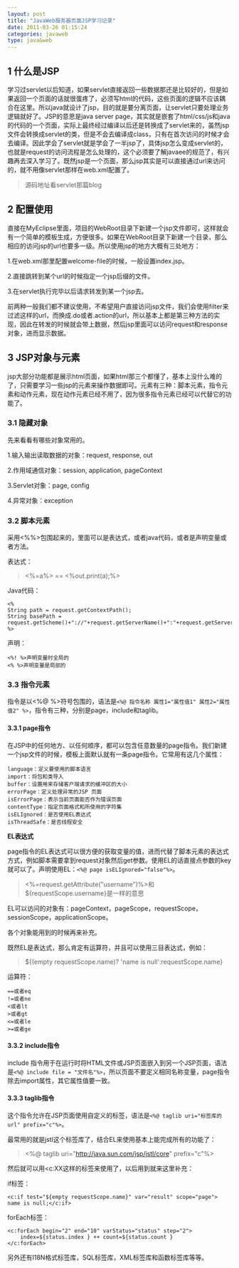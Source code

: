 ```yaml
---
layout: post
title: "JavaWeb服务器页面JSP学习记录"
date: 2011-03-26 01:15:24
categories: javaweb
type: java&web
---
```


## 1 什么是JSP

学习过servlet以后知道，如果servlet直接返回一些数据那还是比较好的，但是如果返回一个页面的话就很蛋疼了，必须写html的代码，这些页面的逻辑不应该耦合在这里。所以java就设计了jsp，目的就是要分离页面，让servlet只要处理业务逻辑就好了。JSP的意思是java server page，其实就是嵌套了html/css/js和java的代码的一个页面，实际上最终经过编译以后还是转换成了servlet来的，虽然jsp文件会转换成servlet的类，但是不会去编译成class，只有在首次访问的时候才会去编译。因此学会了servlet就是学会了一半jsp了，具体jsp怎么变成servlet的，也就是request的访问流程是怎么处理的，这个必须要了解javaee的规范了，有兴趣再去深入学习了。既然jsp是一个页面，那么jsp其实是可以直接通过url来访问的，就不用像servlet那样在web.xml配置了。

>源码地址看servlet那篇blog

## 2 配置使用

直接在MyEclipse里面，项目的WebRoot目录下新建一个jsp文件即可，这样就会有一个简单的模板生成，方便很多。如果在WebRoot目录下新建一个目录，那么相应的访问jsp的url也要多一级。所以使用jsp的地方大概有三处地方：

1.在web.xml那里配置welcome-file的时候，一般设置index.jsp。

2.直接跳转到某个url的时候指定一个jsp后缀的文件。

3.在servlet执行完毕以后请求转发到某一个jsp去。

前两种一般我们都不建议使用，不希望用户直接访问jsp文件，我们会使用filter来过滤这样的url，而换成.do或者.action的url，所以基本上都是第三种方法的实现，因此在转发的时候就会带上数据，然后jsp里面可以访问request和response对象，进而显示数据。

## 3 JSP对象与元素

jsp大部分功能都是展示html页面，如果html那三个都懂了，基本上没什么难的了，只需要学习一些jsp的元素来操作数据即可。元素有三种：脚本元素，指令元素和动作元素，现在动作元素已经不用了，因为很多指令元素已经可以代替它的功能了。

### 3.1 隐藏对象

先来看看有哪些对象常用的。

1.输入输出读取数据的对象：request, response, out

2.作用域通信对象：session, application, pageContext

3.Servlet对象：page, config

4.异常对象：exception

### 3.2 脚本元素

采用<%%>包围起来的，里面可以是表达式，或者java代码，或者是声明变量或者方法。

表达式：

><%=a%> == <%out.print(a);%>

Java代码：

	<%
	String path = request.getContextPath();
	String basePath = request.getScheme()+"://"+request.getServerName()+":"+request.getServerPort()+path+"/";
	%>

声明：

	<%! %>声明变量时全局的  
	<% %>声明变量是局部的

### 3.3 指令元素

指令是以<%@ %>符号包围的，语法是`<%@ 指令名称 属性1="属性值1" 属性2="属性值2" %>`，指令有三种，分别是page，include和taglib。

#### 3.3.1 page指令

在JSP中的任何地方、以任何顺序，都可以包含任意数量的page指令。我们新建一个jsp文件的时候，模板上面默认就有一条page指令。它常用有这几个属性：

	language：定义要使用的脚本语言
	import：将包和类导入
	buffer：设置用来存储客户端请求的缓冲区的大小
	errorPage：定义处理异常的JSP 页面
	isErrorPage：表示当前页面能否作为错误页面
	contentType：指定页面格式和所使用的字符集
	isELIgnored：是否使用EL表达式
	isThreadSafe：是否线程安全

**EL表达式**

page指令的EL表达式可以很方便的获取变量的值，进而代替了脚本元素的表达式方式，例如脚本需要拿到request对象然后get参数。使用EL的话直接点参数的key就可以了。声明使用EL：`<%@ page isELIgnored="false"%>`。

><%=request.getAttribute("username")%>和${requestScope.username}是一样的意思

EL可以访问的对象有：pageContext，pageScope，requestScope，sessionScope，applicationScope。

各个对象能用到的时候再来补充。

既然EL是表达式，那么肯定有运算符，并且可以使用三目表达式，例如：

>${(empty requestScope.name)? 'name is null':requestScope.name}

运算符：

	==或者eq
	!=或者ne
	<或者lt
	>或者gt
	<=或者le
	>=或者ge

#### 3.3.2 include指令

include 指令用于在运行时将HTML文件或JSP页面嵌入到另一个JSP页面，语法是`<%@ include file = "文件名"%>`，所以页面不要定义相同名称变量，page指令除去import属性，其它属性值要一致。

#### 3.3.3 taglib指令

这个指令允许在JSP页面使用自定义的标签，语法是`<%@ taglib uri="标签库的url" prefix="c"%>`。

最常用的就是jstl这个标签库了，结合EL来使用基本上能完成所有的功能了：

><%@ taglib uri="http://java.sun.com/jsp/jstl/core" prefix="c"%>

然后就可以用<c:XX这样的标签来使用了，以后用到就来这里补充：

if标签：

	<c:if test="${empty requestScope.name}" var="result" scope="page"> name is null;</c:if>

forEach标签：

	<c:forEach begin="2" end="10" varStatus="status" step="2">
		index=${status.index } ++ count=${status.count }
	</c:forEach>

另外还有I18N格式标签库，SQL标签库，XML标签库和函数标签库等等。